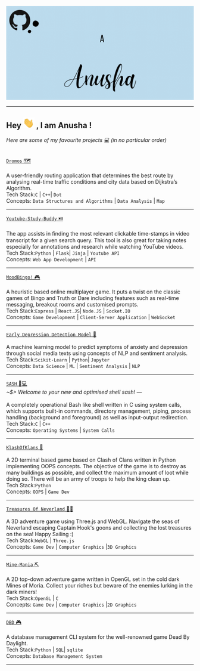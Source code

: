 
 
![Header](header.gif "Header")


<hr>
<h2>Hey <img src="https://raw.githubusercontent.com/ABSphreak/ABSphreak/master/gifs/Hi.gif" width="30px"> , I am Anusha !</h2>
<i> Here are some of my favourite projects 💻 (in no particular order) </i>

<br>
<br>



<p>
<a href="https://github.com/AnushaNathRoy/Dromos-Routinge"><code>Dromos</code> 🗺️</a>
<br>
<br>
A user-friendly routing application that determines the best route by analysing real-time traffic conditions and city data based on Dijkstra’s Algorithm.
<br>
Tech Stack:<code>C</code> | <code>C++</code>| <code>Dot</code>
<br>
Concepts: <code>Data Structures and Algorithms</code> | <code>Data Analysis</code> | <code>Map</code>
</p>

<hr>

<p>
<a href="https://github.com/AnushaNathRoy/Youtube-Study-Buddy"><code>Youtube-Study-Buddy</code> ⏯️</a>
<br>
<br>
The app assists in ﬁnding the most relevant clickable time-stamps in video transcript for a given search query. This tool is also great for taking notes especially for annotations and research while watching YouTube videos.
<br>
Tech Stack:<code>Python</code> | <code>Flask</code>| <code>Jinja</code> | <code>Youtube API</code>
<br>
Concepts: <code>Web App Development</code> | <code>API</code>
</p>

<hr>

<p>
<a href="https://github.com/varshitakolipaka/MoodBingo"><code>MoodBingo!</code> 🎮</a>
<br>
<br>
A heuristic based online multiplayer game. It puts a twist on the classic games of Bingo and Truth or Dare including features such as real-time messaging, breakout rooms and customised prompts.
<br>
Tech Stack:<code>Express</code> | <code>React.JS</code>| <code>Node.JS</code> | <code>Socket.IO</code>
<br>
Concepts: <code>Game Development</code> | <code>Client-Server Application</code> | <code>WebSocket</code>
</p>

<hr>

<p>
<a href="https://github.com/AnushaNathRoy/Depression-and-Anxiety-Detection-on-Social-Media"><code>Early Depression Detection Model</code> 💬</a>
<br>
<br>
A machine learning model to predict symptoms of anxiety and depression through social media texts using concepts of NLP and sentiment analysis.
<br>
Tech Stack:<code>Scikit-Learn</code> | <code>Python</code>| <code>Jupyter</code>
<br>
Concepts: <code>Data Science</code> | <code>ML</code> | <code>Sentiment Analysis</code> | <code>NLP</code>
</p>

<hr>

<p>
<a href="https://github.com/AnushaNathRoy/-SASH-"><code>SASH</code>  🐚💻</a>
<br>
<i> ~$> Welcome to your new and optimised shell sash! — </i>
<br>
<br>
A completely operational Bash like shell written in C using system calls, which supports built-in commands, directory management, piping, process handling (background and foreground) as well as input-output redirection.
<br>
Tech Stack:<code>C</code> | <code>C++</code>
<br>
Concepts: <code>Operating Systems</code> | <code>System Calls</code>
</p>

<hr>

<p>
<a href="https://github.com/AnushaNathRoy/KlashOfKlans"><code>KlashOfKlans</code> 👑 </a>
<br>
<br>
A 2D terminal based game based on Clash of Clans written in Python implementing OOPS concepts. The objective of the game is to destroy as many buildings as possible, and collect the maximum amount of loot while doing so. There will be an army of troops to help the king clean up.
<br>
Tech Stack:<code>Python</code> 
<br>
Concepts: <code>OOPS</code> | <code>Game Dev</code>
</p>

<hr>

<p>
<a href="https://github.com/AnushaNathRoy/Treasures-Of-Neverland"><code>Treasures Of Neverland</code> 🏴‍☠️ </a>
<br>
<br>
A 3D adventure game using Three.js and WebGL. Navigate the seas of Neverland escaping Captain Hook's goons and collecting the lost treasures on the sea! Happy Sailing :)
<br>
Tech Stack:<code>WebGL</code> | <code>Three.js</code>
<br>
Concepts: <code>Game Dev</code> | <code>Computer Graphics</code> |<code>3D Graphics</code>
</p>

<hr>

<p>
<a href="https://github.com/AnushaNathRoy/Mine-Mania"><code>Mine-Mania</code> ⛏️️ </a>
<br>
<br>
A 2D top-down adventure game written in OpenGL set in the cold dark Mines of Moria. Collect your riches but beware of the enemies lurking in the dark miners!
<br>
Tech Stack:<code>OpenGL</code> | <code>C</code>
<br>
Concepts: <code>Game Dev</code> | <code>Computer Graphics</code> |<code>2D Graphics</code>
</p>

<hr>

<p>
<a href="https://github.com/AnushaNathRoy/DBD"><code>DBD</code> 🎮️️ </a>
<br>
<br>
A database management CLI system for the well-renowned game Dead By Daylight.
<br>
Tech Stack:<code>Python</code> | <code>SQL</code>| <code>sqlite</code>
<br>
Concepts: <code>Database Management System</code>
</p>

<hr>
